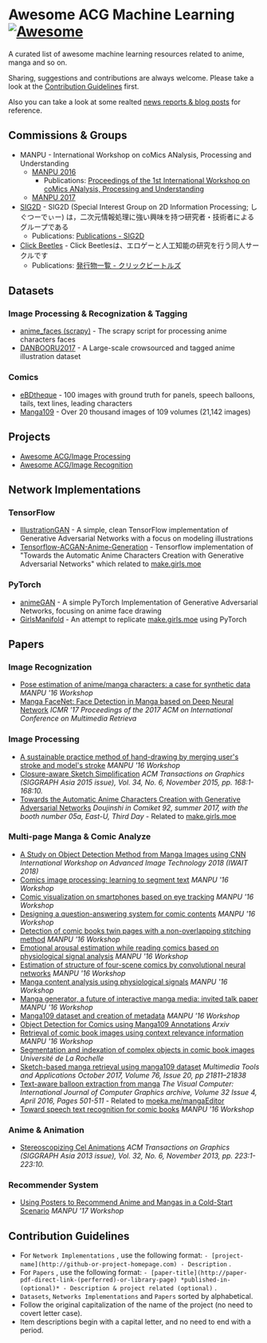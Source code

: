 # Awesome ACG Machine Learning [![Awesome](https://cdn.rawgit.com/sindresorhus/awesome/d7305f38d29fed78fa85652e3a63e154dd8e8829/media/badge.svg)](https://github.com/dimpurr/awesome-acg-machine-learning/tree/master)

A curated list of awesome machine learning resources related to anime, manga and so on.

Sharing, suggestions and contributions are always welcome. Please take a look at the [Contribution Guidelines](https://github.com/dimpurr/awesome-acg-machine-learning/tree/master#contribution-guidelines) first.

Also you can take a look at some realted [news reports & blog posts](https://github.com/dimpurr/awesome-acg-machine-learning/blob/master/README.md) for reference.

## Commissions & Groups

- MANPU - International Workshop on coMics ANalysis, Processing and Understanding
	- [MANPU 2016](http://manpu2016.imlab.jp/)
		- Publications: [Proceedings of the 1st International Workshop on coMics ANalysis, Processing and Understanding](https://dl.acm.org/citation.cfm?id=3011549&preflayout=flat)
	- [MANPU 2017](http://manpu2017.imlab.jp/)
- [SIG2D](http://sig2d.org/) - SIG2D (Special Interest Group on 2D Information Processing; しぐつーでぃー) は，二次元情報処理に強い興味を持つ研究者・技術者によるグループである
	- Publications: [Publications - SIG2D](http://sig2d.org/publications/)
- [Click Beetles](http://clickbeetles.sakura.ne.jp) - Click Beetlesは、エロゲーと人工知能の研究を行う同人サークルです
	- Publications: [発行物一覧 - クリックビートルズ](http://clickbeetles.sakura.ne.jp/service.html)

## Datasets

### Image Processing & Recognization & Tagging

- [anime_faces (scrapy)](https://github.com/shaform/GirlsManifold/tree/master/anime_faces) - The scrapy script for processing anime characters faces
- [DANBOORU2017](https://www.gwern.net/Danbooru2017) - A Large-scale crowsourced and tagged anime illustration dataset

### Comics

- [eBDtheque](http://ebdtheque.univ-lr.fr/) - 100 images with ground truth for panels, speech balloons, tails, text lines, leading characters
- [Manga109](http://www.manga109.org/index_en.php) - Over 20 thousand images of 109 volumes (21,142 images)

## Projects

- [Awesome ACG/Image Processing](https://github.com/soruly/awesome-acg/blob/master/README.md#image-processing)
- [Awesome ACG/Image Recognition](https://github.com/soruly/awesome-acg/blob/master/README.md#image-recognition)

## Network Implementations

### TensorFlow

- [IllustrationGAN](https://github.com/tdrussell/IllustrationGAN) - A simple, clean TensorFlow implementation of Generative Adversarial Networks with a focus on modeling illustrations
- [Tensorflow-ACGAN-Anime-Generation](https://github.com/ctwxdd/Tensorflow-ACGAN-Anime-Generation) - Tensorflow implementation of "Towards the Automatic Anime Characters Creation with Generative Adversarial Networks" which related to [make.girls.moe](http://make.girls.moe)

### PyTorch

- [animeGAN](https://github.com/jayleicn/animeGAN) - A simple PyTorch Implementation of Generative Adversarial Networks, focusing on anime face drawing
- [GirlsManifold](https://github.com/shaform/GirlsManifold) - An attempt to replicate [make.girls.moe](http://make.girls.moe) using PyTorch

## Papers

### Image Recognization

- [Pose estimation of anime/manga characters: a case for synthetic data](https://dl.acm.org/citation.cfm?id=3011552) *MANPU '16 Workshop*
- [Manga FaceNet: Face Detection in Manga based on Deep Neural Network](https://www.cs.ccu.edu.tw/~wtchu/papers/2017ICMR-chu2.pdf) *ICMR '17 Proceedings of the 2017 ACM on International Conference on Multimedia Retrieva*

### Image Processing

- [A sustainable practice method of hand-drawing by merging user's stroke and model's stroke](https://dl.acm.org/citation.cfm?id=3011559) *MANPU '16 Workshop*
- [Closure-aware Sketch Simplification](http://www.cse.cuhk.edu.hk/~ttwong/papers/sketch/sketch.html) *ACM Transactions on Graphics (SIGGRAPH Asia 2015 issue), Vol. 34, No. 6, November 2015, pp. 168:1-168:10.*
- [Towards the Automatic Anime Characters Creation with Generative Adversarial Networks](https://arxiv.org/abs/1708.05509) *Doujinshi in Comiket 92, summer 2017, with the booth number 05a, East-U, Third Day* - Related to [make.girls.moe](http://make.girls.moe)

### Multi-page Manga & Comic Analyze

- [A Study on Object Detection Method from Manga Images using CNN](http://www.iwait2018.org/Paper%20IWAIT2018/IWAIT2018_paper_016.pdf) *International Workshop on Advanced Image Technology 2018 (IWAIT 2018)*
- [Comics image processing: learning to segment text](https://dl.acm.org/citation.cfm?id=3011560) *MANPU '16 Workshop*
- [Comic visualization on smartphones based on eye tracking](https://dl.acm.org/citation.cfm?id=3011553) *MANPU '16 Workshop*
- [Designing a question-answering system for comic contents](https://dl.acm.org/citation.cfm?id=3011554) *MANPU '16 Workshop*
- [Detection of comic books twin pages with a non-overlapping stitching method](https://dl.acm.org/citation.cfm?id=3011550) *MANPU '16 Workshop*
- [Emotional arousal estimation while reading comics based on physiological signal analysis](https://dl.acm.org/citation.cfm?id=3011556) *MANPU '16 Workshop*
- [Estimation of structure of four-scene comics by convolutional neural networks](https://dl.acm.org/citation.cfm?id=3011558) *MANPU '16 Workshop*
- [Manga content analysis using physiological signals](https://dl.acm.org/citation.cfm?id=3011555) *MANPU '16 Workshop*
- [Manga generator, a future of interactive manga media: invited talk paper](https://dl.acm.org/citation.cfm?id=3015156) *MANPU '16 Workshop*
- [Manga109 dataset and creation of metadata](https://dl.acm.org/citation.cfm?id=3011551) *MANPU '16 Workshop*
- [Object Detection for Comics using Manga109 Annotations](https://arxiv.org/abs/1803.08670) *Arxiv*
- [Retrieval of comic book images using context relevance information](https://dl.acm.org/citation.cfm?id=3011561) *MANPU '16 Workshop*
- [Segmentation and indexation of complex objects in comic book images](https://tel.archives-ouvertes.fr/tel-01221308/document) *Université de La Rochelle*
- [Sketch-based manga retrieval using manga109 dataset](https://link.springer.com/article/10.1007/s11042-016-4020-z) *Multimedia Tools and Applications October 2017, Volume 76, Issue 20, pp 21811–21838*
- [Text-aware balloon extraction from manga](https://dl.acm.org/citation.cfm?id=2913253) *The Visual Computer: International Journal of Computer Graphics archive, Volume 32 Issue 4, April 2016, Pages 501-511* - Related to [moeka.me/mangaEditor](https://moeka.me/mangaEditor/)
- [Toward speech text recognition for comic books](https://dl.acm.org/citation.cfm?id=3011557) *MANPU '16 Workshop*

### Anime & Animation

- [Stereoscopizing Cel Animations](http://www.cse.cuhk.edu.hk/~ttwong/papers/3dcel/3dcel.html) *ACM Transactions on Graphics (SIGGRAPH Asia 2013 issue), Vol. 32, No. 6, November 2013, pp. 223:1-223:10.*

### Recommender System

- [Using Posters to Recommend Anime and Mangas in a Cold-Start Scenario](https://arxiv.org/pdf/1709.01584.pdf) *MANPU '17 Workshop*

## Contribution Guidelines

- For `Network Implementations` , use the following format:  `- [project-name](http://github-or-project-homepage.com) - Description` .
- For `Papers` , use the following format: `- [paper-title](http://paper-pdf-direct-link-(perferred)-or-library-page) *published-in-(optional)* - Description & project related (optional)` .
- `Datasets`, `Networks Implementations` and `Papers` sorted by alphabetical.
- Follow the original capitalization of the name of the project (no need to covert letter case).
- Item descriptions begin with a capital letter, and no need to end with a period.
